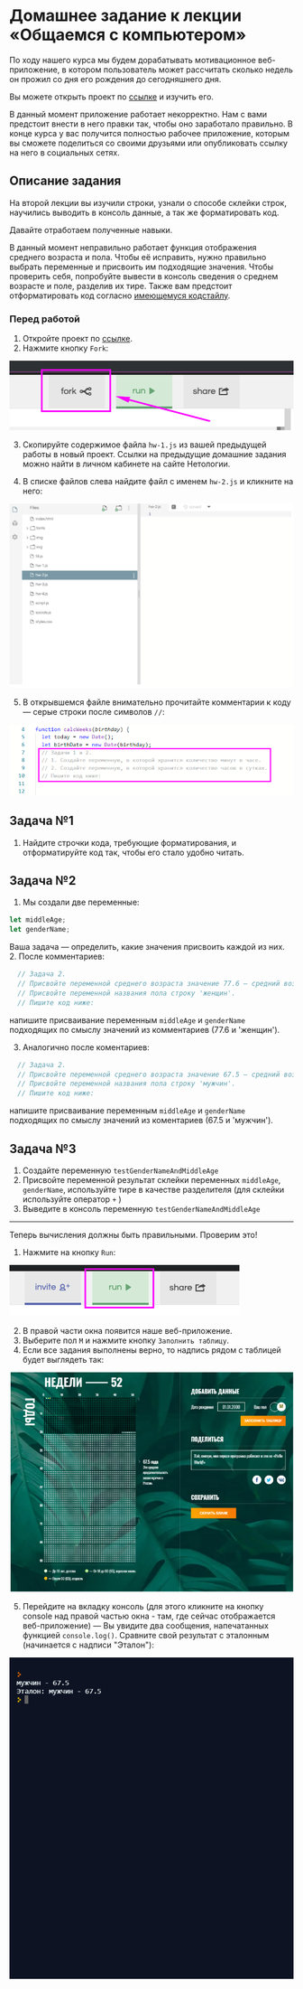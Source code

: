 # Домашнее задание к лекции «Общаемся с компьютером»

По ходу нашего курса мы будем дорабатывать мотивационное веб-приложение, в котором пользователь может рассчитать сколько недель он прожил со дня его рождения до сегодняшнего дня. 

Вы можете открыть проект по [ссылке](https://repl.it/@netologySD/SD-diploma) и изучить его. 

В данный момент приложение работает некорректно. Нам с вами предстоит внести в него правки так, чтобы оно заработало правильно. В конце курса у вас получится полностью рабочее приложение, которым вы сможете поделиться со своими друзьями или опубликовать ссылку на него в социальных сетях. 

## Описание задания
На второй лекции вы изучили строки, узнали о способе склейки строк, научились выводить в консоль данные, а так же форматировать код. 

Давайте отработаем полученные навыки. 

В данный момент неправильно работает функция отображения среднего возраста и пола. Чтобы её исправить, нужно правильно выбрать переменные и присвоить им подходящие значения. Чтобы проверить себя, попробуйте вывести в консоль сведения о среднем возрасте и поле, разделив их тире. Также вам предстоит отформатировать код согласно [имеющемуся кодстайлу](https://github.com/netology-code/codestyle/tree/master/js).

### Перед работой
1. Откройте проект по [ссылке](https://repl.it/@netologySD/SD-diploma).
2. Нажмите кнопку `Fork`:

![Кнопка Fork](../assets/fork.png)

3. Скопируйте содержимое файла `hw-1.js` из вашей предыдущей работы в новый проект. Ссылки на предыдущие домашние задания можно найти в личном кабинете на сайте Нетологии.

4. В списке файлов слева найдите файл с именем `hw-2.js` и кликните на него:

![Файл hw-2](../assets/hw-2.png)

5. В открывшемся файле внимательно прочитайте комментарии к коду — серые строки после символов `//`:

![Комментарии в коде](../assets/comments.png)


## Задача №1
1. Найдите строчки кода, требующие форматирования, и отформатируйте код так, чтобы его стало удобно читать.

## Задача №2
1. Мы создали две переменные:
```javascript
let middleAge; 
let genderName;
```
Ваша задача — определить, какие значения присвоить каждой из них. 
2. После комментариев:
```javascript
  // Задача 2.
  // Присвойте переменной среднего возраста значение 77.6 — средний возраст для женщин.
  // Присвойте переменной названия пола строку 'женщин'.
  // Пишите код ниже:
```
напишите присваивание переменным `middleAge` и `genderName` подходящих по смыслу значений из комментариев (77.6 и 'женщин').

3. Аналогично после коментариев:
```javascript
  // Задача 2.
  // Присвойте переменной среднего возраста значение 67.5 — средний возраст для мужчин.
  // Присвойте переменной названия пола строку 'мужчин'.
  // Пишите код ниже:
```
напишите присваивание переменным `middleAge` и `genderName` подходящих по смыслу значений из коментариев (67.5 и 'мужчин').

## Задача №3
1. Создайте переменную `testGenderNameAndMiddleAge`
2. Присвойте переменной результат склейки переменных `middleAge`, `genderName`, используйте тире в качестве разделителя (для склейки используйте оператор `+` )
3. Выведите в консоль переменную `testGenderNameAndMiddleAge`

---

Теперь вычисления должны быть правильными. Проверим это!
1. Нажмите на кнопку `Run`:

![Кнопка Run](../assets/run.png)

2. В правой части окна появится наше веб-приложение. 
3. Выберите пол `М` и нажмите кнопку `Заполнить таблицу`.
4. Если все задания выполнены верно, то надпись рядом с таблицей будет выглядеть так:

![Результат второго домашнего задания](../assets/result-hw-2-1.png)

5. Перейдите на вкладку консоль (для этого кликните на кнопку console над правой частью окна - там, где сейчас отображается веб-приложение) — Вы увидите два сообщения, напечатанных функцией `console.log()`. Сравните свой результат с эталонным (начинается с надписи "Эталон"):

![Результат второго домашнего задания](../assets/result-hw-2-2.png)
